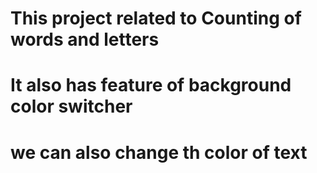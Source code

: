 # This project related to Counting of words and letters

# It also has feature of background color switcher

# we can also change th color of text